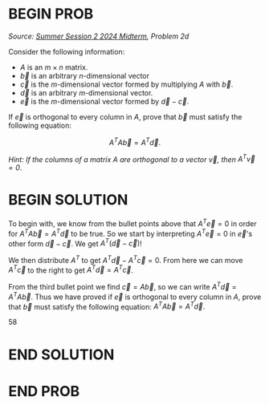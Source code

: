 # BEGIN PROB

<i>Source: [Summer Session 2 2024 Midterm](../ss2-24-midterm/index.html), Problem 2d</i>

Consider the following information:

- $A$ is an $m \times n$ matrix.
- $\vec{b}$ is an arbitrary $n$-dimensional vector
- $\vec{c}$ is the $m$-dimensional vector formed by multiplying $A$ with $\vec{b}$.
- $\vec{d}$ is an arbitrary $m$-dimensional vector.
- $\vec{e}$ is the $m$-dimensional vector formed by $\vec{d} - \vec{c}$.


If $\vec{e}$ is orthogonal to every column in $A$, prove that $\vec{b}$ must satisfy the following equation:

$$
A^T A \vec{b} = A^T \vec{d}.
$$

_Hint: If the columns of a matrix $A$ are orthogonal to a vector $\vec{v}$, then $A^T \vec{v} = 0$_.


# BEGIN SOLUTION

To begin with, we know from the bullet points above that $A^T \vec e = 0$ in order for $A^T A \vec{b} = A^T \vec{d}$ to be true. So we start by interpreting $A^T \vec e = 0$ in $\vec e$'s other form $\vec{d} - \vec{c}$. We get $A^T(\vec d - \vec c)$!

We then distribute $A^T$ to get $A^T \vec d - A^T \vec c = 0$. From here we can move $A^T \vec c$ to the right to get $A^T \vec d = A^T \vec c$.

From the third bullet point we find $\vec c = A\vec{b}$, so we can write $A^T \vec d = A^T A \vec b$. Thus we have proved if $\vec{e}$ is orthogonal to every column in $A$, prove that $\vec{b}$ must satisfy the following equation: $A^T A \vec{b} = A^T \vec{d}.$

<average>58</average>

# END SOLUTION

# END PROB
